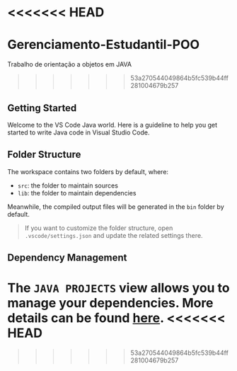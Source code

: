 <<<<<<< HEAD
=======
# Gerenciamento-Estudantil-POO
Trabalho de orientação a objetos em JAVA

>>>>>>> 53a270544049864b5fc539b44ff281004679b257
## Getting Started

Welcome to the VS Code Java world. Here is a guideline to help you get started to write Java code in Visual Studio Code.

## Folder Structure

The workspace contains two folders by default, where:

- `src`: the folder to maintain sources
- `lib`: the folder to maintain dependencies

Meanwhile, the compiled output files will be generated in the `bin` folder by default.

> If you want to customize the folder structure, open `.vscode/settings.json` and update the related settings there.

## Dependency Management

The `JAVA PROJECTS` view allows you to manage your dependencies. More details can be found [here](https://github.com/microsoft/vscode-java-dependency#manage-dependencies).
<<<<<<< HEAD
=======

>>>>>>> 53a270544049864b5fc539b44ff281004679b257

